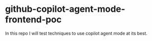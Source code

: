 # github-copilot-agent-mode-frontend-poc
In this repo I will test techniques to use copilot agent mode at its best.
